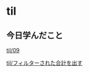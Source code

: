 # til

## 今日学んだこと

[til/09](https://github.com/tokiohamamatsu/til/blob/master/%E6%B4%BB%E5%8B%95%E8%A8%98%E9%8C%B2/2021/06/09.md)

[til/フィルターされた合計を出す](https://github.com/tokiohamamatsu/til/blob/master/Excel/%E3%83%95%E3%82%A3%E3%83%AB%E3%82%BF%E3%83%BC%E3%81%95%E3%82%8C%E3%81%9F%E5%90%88%E8%A8%88%E3%82%92%E5%87%BA%E3%81%99.md)